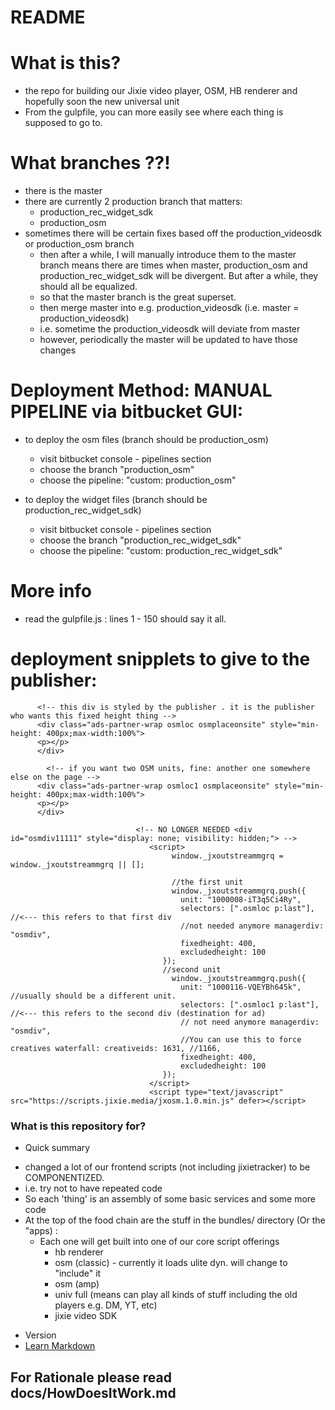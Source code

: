 # README #

# What is this?
- the repo for building our Jixie video player, OSM, HB renderer and hopefully soon the new universal unit
- From the gulpfile, you can more easily see where each thing is supposed to go to.

# What branches ??!
- there is the master
- there are currently 2 production branch that matters:
    - production_rec_widget_sdk 
    - production_osm 
- sometimes there will be certain fixes based off the production_videosdk or production_osm branch
    - then after a while, I will manually introduce them to the master branch
        means there are times when master, production_osm and production_rec_widget_sdk will be divergent. But after a while, they should all be equalized.
    - so that the master branch is the great superset. 
    - then merge master into e.g. production_videosdk (i.e. master = production_videosdk)
    - i.e. sometime the production_videosdk will deviate from master
    - however, periodically the master will be updated to have those changes

# Deployment Method: MANUAL PIPELINE via bitbucket GUI:
- to deploy the osm files (branch should be production_osm)
    - visit bitbucket console - pipelines section
    - choose the branch "production_osm"
    - choose the pipeline: "custom: production_osm"

- to deploy the widget files (branch should be production_rec_widget_sdk)
    - visit bitbucket console - pipelines section
    - choose the branch "production_rec_widget_sdk"
    - choose the pipeline: "custom: production_rec_widget_sdk"


# More info
- read the gulpfile.js : lines 1 - 150 should say it all.

# deployment snipplets to give to the publisher:
```
      <!-- this div is styled by the publisher . it is the publisher who wants this fixed height thing -->
      <div class="ads-partner-wrap osmloc osmplaceonsite" style="min-height: 400px;max-width:100%">
      <p></p>
      </div>

        <!-- if you want two OSM units, fine: another one somewhere else on the page -->
      <div class="ads-partner-wrap osmloc1 osmplaceonsite" style="min-height: 400px;max-width:100%">
      <p></p>
      </div>
      
                            <!-- NO LONGER NEEDED <div id="osmdiv11111" style="display: none; visibility: hidden;"> -->
                               <script>
                                    window._jxoutstreammgrq = window._jxoutstreammgrq || [];

                                    //the first unit
                                    window._jxoutstreammgrq.push({
                                      unit: "1000008-iT3q5Ci4Ry",
                                      selectors: [".osmloc p:last"], //<--- this refers to that first div
                                      //not needed anymore managerdiv: "osmdiv",
                                      fixedheight: 400,
                                      excludedheight: 100
                                  });
                                  //second unit
                                    window._jxoutstreammgrq.push({
                                      unit: "1000116-VQEYBh645k", //usually should be a different unit.
                                      selectors: [".osmloc1 p:last"], //<--- this refers to the second div (destination for ad)
                                      // not need anymore managerdiv: "osmdiv",
                                      //You can use this to force creatives waterfall: creativeids: 1631, //1166,
                                      fixedheight: 400,
                                      excludedheight: 100
                                  });
                               </script>
                               <script type="text/javascript" src="https://scripts.jixie.media/jxosm.1.0.min.js" defer></script> 
```

### What is this repository for? ###
* Quick summary
- changed a lot of our frontend scripts (not including jixietracker) to be COMPONENTIZED.
- i.e. try not to have repeated code
- So each 'thing' is an assembly of some basic services and some more code
- At the top of the food chain are the stuff in the bundles/ directory (Or the "apps) :
    - Each one will get built into one of our core script offerings
        - hb renderer
        - osm (classic) - currently it loads ulite dyn. will change to "include" it
        - osm (amp)
        - univ full (means can play all kinds of stuff including the old players e.g. DM, YT, etc)
        - jixie video SDK


* Version
* [Learn Markdown](https://bitbucket.org/tutorials/markdowndemo)

## For Rationale please read docs/HowDoesItWork.md
